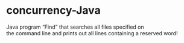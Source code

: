 # concurrency-Java
Java program “Find” that searches all files specified on  
the command line and prints out all lines containing a reserved word!
